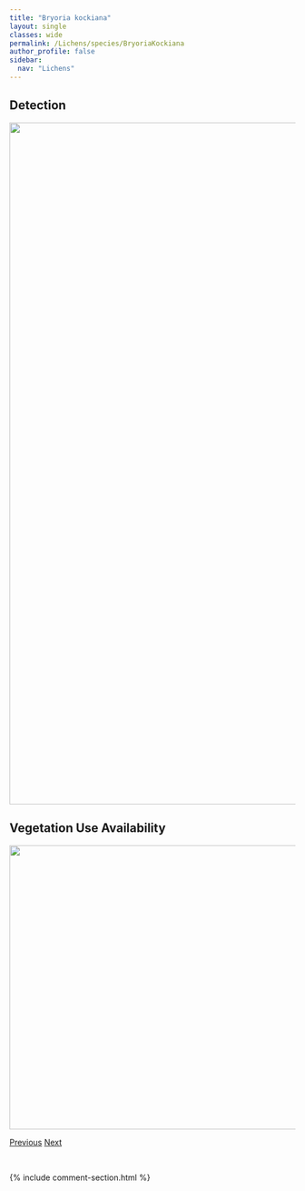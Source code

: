 ```yaml
---
title: "Bryoria kockiana"
layout: single
classes: wide
permalink: /Lichens/species/BryoriaKockiana
author_profile: false
sidebar:
  nav: "Lichens"
---
```


<h2>Detection</h2>

<a href="https://drive.google.com/uc?export=view&id=1lgIk4gdGn3MvjODS__YVDC1Wqeh4VaBl">
<img src="https://drive.google.com/uc?export=view&id=1lgIk4gdGn3MvjODS__YVDC1Wqeh4VaBl" height = "1200" width = "800">
</a>


<h2>Vegetation Use Availability</h2>

<a href="https://drive.google.com/uc?export=view&id=1DqbahwmJZmCYxqNxD-Qe_kezh2iQHvgC">
<img src="https://drive.google.com/uc?export=view&id=1DqbahwmJZmCYxqNxD-Qe_kezh2iQHvgC" height = "500" width = "1000">
</a>


<a href="/DevelopmentWebsite/Lichens/species/BryoriaInactiva" class="pagination--pager" title="Bryoria inactiva">Previous</a> <a href="/DevelopmentWebsite/Lichens/species/BryoriaNadvornikiana" class="pagination--pager" title="Bryoria nadvornikiana">Next</a>

<p>&nbsp;</p>

{% include comment-section.html %}
